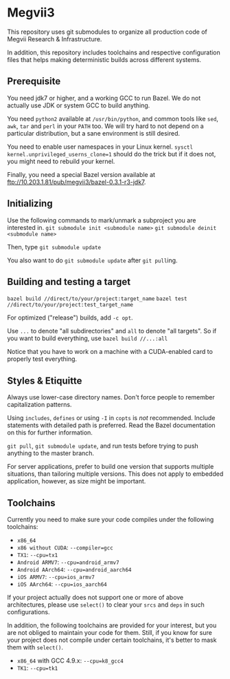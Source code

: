 Megvii3
=======
This repository uses git submodules to organize all production code of Megvii Research & Infrastructure.

In addition, this repository includes toolchains and respective configuration files that helps making deterministic builds across different systems.

Prerequisite
------------
You need jdk7 or higher, and a working GCC to run Bazel. We do not actually use JDK or system GCC to build anything.

You need `python2` available at `/usr/bin/python`, and common tools like `sed`, `awk`, `tar` and `perl` in your `PATH` too. We will try hard to not depend on a particular distribution, but a sane environment is still desired.

You need to enable user namespaces in your Linux kernel. `sysctl kernel.unprivileged_userns_clone=1` should do the trick but if it does not, you might need to rebuild your kernel.

Finally, you need a special Bazel version available at ftp://10.203.1.81/pub/megvii3/bazel-0.3.1-r3-jdk7.

Initializing
------------
Use the following commands to mark/unmark a subproject you are interested in.
`git submodule init <submodule name>`
`git submodule deinit <submodule name>`

Then, type
`git submodule update`

You also want to do `git submodule update` after `git pull`ing.

Building and testing a target
-----------------------------
`bazel build //direct/to/your/project:target_name`
`bazel test //direct/to/your/project:test_target_name`

For optimized ("release") builds, add `-c opt`.

Use `...` to denote "all subdirectories" and `all` to denote "all targets". So if you want to build everything, use
`bazel build //...:all`

Notice that you have to work on a machine with a CUDA-enabled card to properly test everything.

Styles & Etiquitte
------------------
Always use lower-case directory names. Don't force people to remember capitalization patterns.

Using `includes`, `defines` or using `-I` in `copts` is *not* recommended.
Include statements with detailed path is preferred. Read the Bazel documentation on this for further information.

`git pull`, `git submodule update`, and run tests before trying to push anything to the master branch.

For server applications, prefer to build one version that supports multiple situations, than tailoring multiple versions.
This does not apply to embedded application, however, as size might be important.

Toolchains
----------
Currently you need to make sure your code compiles under the following toolchains:
* `x86_64`
* `x86 without CUDA`: `--compiler=gcc`
* `TX1`: `--cpu=tx1`
* `Android ARMV7`: `--cpu=android_armv7`
* `Android AArch64`: `--cpu=android_aarch64`
* `iOS ARMV7`: `--cpu=ios_armv7`
* `iOS AArch64`: `--cpu=ios_aarch64`

If your project actually does not support one or more of above architectures, please use `select()` to clear your `srcs` and `deps` in such configurations.

In addition, the following toolchains are provided for your interest, but you are not obliged to maintain your code for them. Still, if you know for sure your project does not compile under certain toolchains, it's better to mask them with `select()`.
* `x86_64` with GCC 4.9.x: `--cpu=k8_gcc4`
* `TK1`: `--cpu=tk1`

